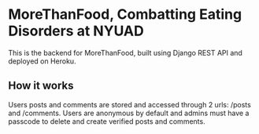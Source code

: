 # MoreThanFood, Combatting Eating Disorders at NYUAD

This is the backend for MoreThanFood, built using Django REST API and deployed on Heroku.

## How it works

Users posts and comments are stored and accessed through 2 urls: /posts and /comments.
Users are anonymous by default and admins must have a passcode to delete and create verified posts and comments.

